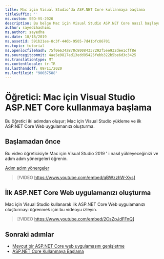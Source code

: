 ```yaml
---
title: Mac için Visual Studio’da ASP.NET Core kullanmaya başlama
titleSuffix: ''
ms.custom: SEO-VS-2020
description: Bu belge Mac için Visual Studio ASP.NET Core nasıl başlayacağınız hakkında video öğreticileri içerir.
author: sayedihashimi
ms.author: sayedha
ms.date: 10/18/2019
ms.assetid: 591b21ee-8c3f-446b-9505-7d41bfc86701
ms.topic: tutorial
ms.openlocfilehash: 75f0e634a870c80084337292f5ee932dee1cff8e
ms.sourcegitcommit: 4ae5e9817ad13edd05425febb322b5be6d3c3425
ms.translationtype: MT
ms.contentlocale: tr-TR
ms.lasthandoff: 09/11/2020
ms.locfileid: "90037588"
---
```

# <a name="tutorial-getting-started-with-aspnet-core-in-visual-studio-for-mac"></a>Öğretici: Mac için Visual Studio ASP.NET Core kullanmaya başlama

Bu öğretici iki adımdan oluşur; Mac için Visual Studio yükleme ve ilk ASP.NET Core Web uygulamanızı oluşturma.

## <a name="before-you-begin"></a>Başlamadan önce

Bu video öğreticisiyle Mac için Visual Studio 2019 ' i nasıl yükleyeceğinizi ve adım adım yönergeleri öğrenin.

[Adım adım yönergeler](installation.md)

> [!VIDEO https://www.youtube.com/embed/qBWzzhW-Xys]

## <a name="building-your-first-aspnet-core-web-application"></a>İlk ASP.NET Core Web uygulamanızı oluşturma

Mac için Visual Studio kullanarak ilk ASP.NET Core Web uygulamanızı oluşturmayı öğrenmek için bu videoyu izleyin.

> [!VIDEO https://www.youtube.com/embed/2CsZpJdFFnQ]

## <a name="next-steps"></a>Sonraki adımlar

 - [Mevcut bir ASP.NET Core web uygulamasını genişletme](tutorial-aspnet-core-vsmac-extending.md)
 - [ASP.NET Core Kullanmaya Başlama](asp-net-core.md)
